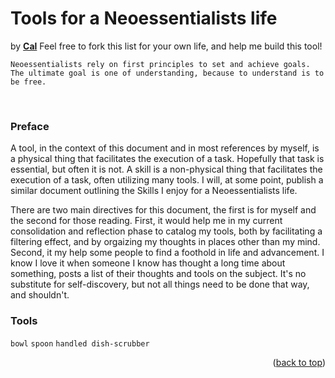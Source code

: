 <h1>Tools for a Neoessentialists life</h1>
by <a href="https://caldayham.com" title="go to caldayham.com"><strong>Cal</strong></a>
Feel free to fork this list for your own life, and help me build this tool!

```
Neoessentialists rely on first principles to set and achieve goals. The ultimate goal is one of understanding, because to understand is to be free.
```
<br>

### Preface
A tool, in the context of this document and in most references by myself, is a physical thing that facilitates 
the execution of a task. Hopefully that task is essential, but often it is not. A skill is a non-physical thing 
that facilitates the execution of a task, often utilizing many tools. I will, at some point, publish a similar
document outlining the Skills I enjoy for a Neoessentialists life.  

There are two main directives for this document, the first is for myself and the second for those reading.
First, it would help me in my current consolidation and reflection phase to catalog my tools, both by 
facilitating a filtering effect, and by orgaizing my thoughts in places other than my mind. Second, it 
my help some people to find a foothold in life and advancement. I know I love it when someone I know has
thought a long time about something, posts a list of their thoughts and tools on the subject. It's no substitute
for self-discovery, but not all things need to be done that way, and shouldn't.

### Tools
```bowl```
```spoon```
```handled dish-scrubber```

<p align="right">(<a href="#top">back to top</a>)</p>